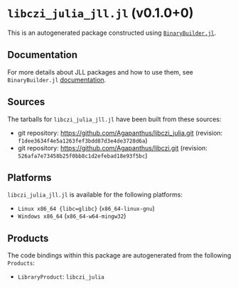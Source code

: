 # `libczi_julia_jll.jl` (v0.1.0+0)

This is an autogenerated package constructed using [`BinaryBuilder.jl`](https://github.com/JuliaPackaging/BinaryBuilder.jl).

## Documentation

For more details about JLL packages and how to use them, see `BinaryBuilder.jl` [documentation](https://docs.binarybuilder.org/stable/jll/).

## Sources

The tarballs for `libczi_julia_jll.jl` have been built from these sources:

* git repository: https://github.com/Agapanthus/libczi_julia.git (revision: `f1dee3634f4e5a1263fef3bdd87d3e4de3728d6a`)
* git repository: https://github.com/Agapanthus/libczi.git (revision: `526afa7e73458b25f0bb8c1d2efebad18e93f5bc`)

## Platforms

`libczi_julia_jll.jl` is available for the following platforms:

* `Linux x86_64 {libc=glibc}` (`x86_64-linux-gnu`)
* `Windows x86_64` (`x86_64-w64-mingw32`)

## Products

The code bindings within this package are autogenerated from the following `Products`:

* `LibraryProduct`: `libczi_julia`
